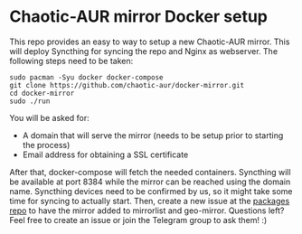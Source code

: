 # Chaotic-AUR mirror Docker setup
This repo provides an easy to way to setup a new Chaotic-AUR mirror. This will deploy Syncthing for syncing the repo and Nginx as webserver.
The following steps need to be taken:
```
sudo pacman -Syu docker docker-compose
git clone https://github.com/chaotic-aur/docker-mirror.git
cd docker-mirror
sudo ./run
```
You will be asked for:
- A domain that will serve the mirror (needs to be setup prior to starting the process)
- Email address for obtaining a SSL certificate

After that, docker-compose will fetch the needed containers. Syncthing will be available at port 8384 while the mirror can be reached using the domain name. 
Syncthing devices need to be confirmed by us, so it might take some time for syncing to actually start. 
Then, create a new issue at the [packages repo](https://github.com/chaotic-aur/packages/issues/new/choose) to have the mirror added to mirrorlist and geo-mirror. 
Questions left? Feel free to create an issue or join the Telegram group to ask them! :)  
